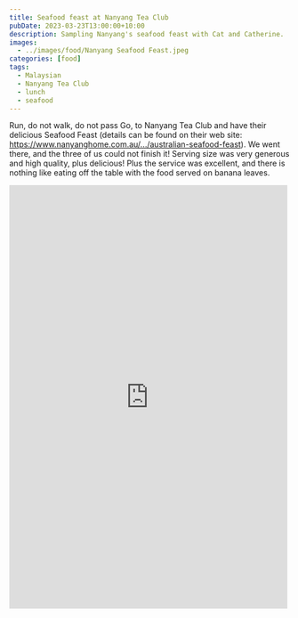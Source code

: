 ```yaml
---
title: Seafood feast at Nanyang Tea Club
pubDate: 2023-03-23T13:00:00+10:00
description: Sampling Nanyang's seafood feast with Cat and Catherine.
images:
  - ../images/food/Nanyang Seafood Feast.jpeg
categories: [food]
tags:
  - Malaysian
  - Nanyang Tea Club
  - lunch
  - seafood
---
```


Run, do not walk, do not pass Go, to Nanyang Tea Club and have their delicious Seafood Feast (details can be found on their web site: https://www.nanyanghome.com.au/.../australian-seafood-feast). We went there, and the three of us could not finish it! Serving size was very generous and high quality, plus delicious! Plus the service was excellent, and there is nothing like eating off the table with the food served on banana leaves.

<iframe src="https://www.facebook.com/plugins/post.php?href=https%3A%2F%2Fwww.facebook.com%2Fchris1.tham%2Fposts%2Fpfbid036Q8w4TntU7YH9VAP5qcuaSCa5LZ9Mt4865mXnhHekGMGK7NfhjaPfxGWdDUnmd71l&show_text=true&width=500" width="500" height="761" style="border:none;overflow:hidden" scrolling="no" frameborder="0" allowfullscreen="true" allow="autoplay; clipboard-write; encrypted-media; picture-in-picture; web-share"></iframe>
